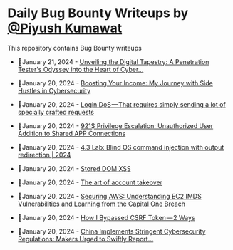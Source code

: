 # Daily Bug Bounty Writeups by [@Piyush Kumawat](https://twitter.com/piyush_supiy) 
This repository contains Bug Bounty writeups

<!-- BLOG-POST-LIST:START -->
 - 💯January 21, 2024 - [Unveiling the Digital Tapestry: A Penetration Tester&#39;s Odyssey into the Heart of Cyber…](https://medium.com/@mrraghavop12/title-unveiling-the-digital-tapestry-a-penetration-testers-odyssey-into-the-heart-of-cyber-2ac009e54e2f?source=rss------bug_bounty-5) 

 - 💯January 20, 2024 - [Boosting Your Income: My Journey with Side Hustles in Cybersecurity](https://medium.com/@himanshu_mahajan/boosting-your-income-my-journey-with-side-hustles-in-cybersecurity-8cc088c92469?source=rss------bug_bounty-5) 

 - 💯January 20, 2024 - [Login DoS — That requires simply sending a lot of specially crafted requests](https://infosecwriteups.com/login-dos-that-requires-simply-sending-a-lot-of-specially-crafted-requests-2ca927c628dd?source=rss------bug_bounty-5) 

 - 💯January 20, 2024 - [921$ Privilege Escalation: Unauthorized User Addition to Shared APP Connections](https://infosecwriteups.com/921-privilege-escalation-unauthorized-user-addition-to-shared-app-connections-0780134d6cf1?source=rss------bug_bounty-5) 

 - 💯January 20, 2024 - [4.3 Lab: Blind OS command injection with output redirection | 2024](https://cyberw1ng.medium.com/4-3-lab-blind-os-command-injection-with-output-redirection-2024-d92f52f139b4?source=rss------bug_bounty-5) 

 - 💯January 20, 2024 - [Stored DOM XSS](https://medium.com/@marduk.i.am/stored-dom-xss-c7c9c972d086?source=rss------bug_bounty-5) 

 - 💯January 20, 2024 - [The art of account takeover](https://medium.com/@iknowhatodo/the-art-of-account-takeover-ec5f9a29c436?source=rss------bug_bounty-5) 

 - 💯January 20, 2024 - [Securing AWS: Understanding EC2 IMDS Vulnerabilities and Learning from the Capital One Breach](https://kishoreramk.medium.com/securing-aws-understanding-ec2-imds-vulnerabilities-and-learning-from-the-capital-one-breach-6f753e06cd66?source=rss------bug_bounty-5) 

 - 💯January 20, 2024 - [How I Bypassed CSRF Token — 2 Ways](https://medium.com/mii-cybersec/how-i-bypassed-csrf-token-2-ways-b87ac04969a8?source=rss------bug_bounty-5) 

 - 💯January 20, 2024 - [China Implements Stringent Cybersecurity Regulations: Makers Urged to Swiftly Report…](https://jareddouville.medium.com/china-implements-stringent-cybersecurity-regulations-makers-urged-to-swiftly-report-673f99696750?source=rss------bug_bounty-5) 
<!-- BLOG-POST-LIST:END -->

